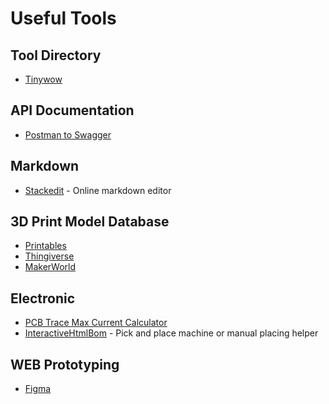 # Useful Tools

## Tool Directory
- [Tinywow](https://tinywow.com/)

## API Documentation
- [Postman to Swagger](https://metamug.com/util/postman-to-swagger/)

## Markdown
- [Stackedit](https://stackedit.io/app) - Online markdown editor

## 3D Print Model Database
- [Printables](https://www.printables.com/)
- [Thingiverse](https://www.thingiverse.com/)
- [MakerWorld](https://makerworld.com/)

## Electronic
- [PCB Trace Max Current Calculator](https://www.elektroda.com/calculators/trace-current-calculator-external)
- [InteractiveHtmlBom](https://github.com/openscopeproject/InteractiveHtmlBom) - Pick and place machine or manual placing helper

## WEB Prototyping
- [Figma](https://www.figma.com/)
